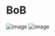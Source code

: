 # BoB
![image](https://user-images.githubusercontent.com/117087130/221843128-7f4a0e95-9c4c-4c58-a3c5-747d49a72540.png)
![image](https://user-images.githubusercontent.com/117087130/221843205-5f97f7a1-77a3-4110-a5ee-bd771b357814.png)
